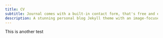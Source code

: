 ```yaml
---
title: CV
subtitle: Journal comes with a built-in contact form, that's free and easy to set up.
description: A stunning personal blog Jekyll theme with an image-focused design.
---
```


This is another test
